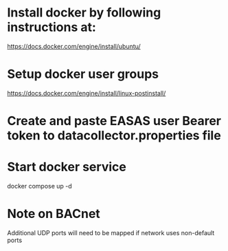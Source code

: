 # Install docker by following instructions at:
https://docs.docker.com/engine/install/ubuntu/

# Setup docker user groups
https://docs.docker.com/engine/install/linux-postinstall/

# Create and paste EASAS user Bearer token to datacollector.properties file

# Start docker service
docker compose up -d

# Note on BACnet
Additional UDP ports will need to be mapped if network uses non-default ports

